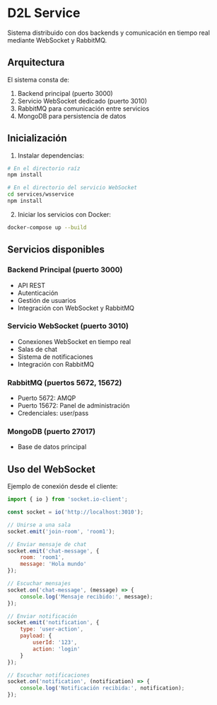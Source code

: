 # D2L Service

Sistema distribuido con dos backends y comunicación en tiempo real mediante WebSocket y RabbitMQ.

## Arquitectura

El sistema consta de:
1. Backend principal (puerto 3000)
2. Servicio WebSocket dedicado (puerto 3010)
3. RabbitMQ para comunicación entre servicios
4. MongoDB para persistencia de datos

## Inicialización

1. Instalar dependencias:
```bash
# En el directorio raíz
npm install

# En el directorio del servicio WebSocket
cd services/wsservice
npm install
```

2. Iniciar los servicios con Docker:
```bash
docker-compose up --build
```

## Servicios disponibles

### Backend Principal (puerto 3000)
- API REST
- Autenticación
- Gestión de usuarios
- Integración con WebSocket y RabbitMQ

### Servicio WebSocket (puerto 3010)
- Conexiones WebSocket en tiempo real
- Salas de chat
- Sistema de notificaciones
- Integración con RabbitMQ

### RabbitMQ (puertos 5672, 15672)
- Puerto 5672: AMQP
- Puerto 15672: Panel de administración
- Credenciales: user/pass

### MongoDB (puerto 27017)
- Base de datos principal

## Uso del WebSocket

Ejemplo de conexión desde el cliente:
```javascript
import { io } from 'socket.io-client';

const socket = io('http://localhost:3010');

// Unirse a una sala
socket.emit('join-room', 'room1');

// Enviar mensaje de chat
socket.emit('chat-message', {
    room: 'room1',
    message: 'Hola mundo'
});

// Escuchar mensajes
socket.on('chat-message', (message) => {
    console.log('Mensaje recibido:', message);
});

// Enviar notificación
socket.emit('notification', {
    type: 'user-action',
    payload: {
        userId: '123',
        action: 'login'
    }
});

// Escuchar notificaciones
socket.on('notification', (notification) => {
    console.log('Notificación recibida:', notification);
});
```
